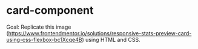 # card-component
Goal: Replicate this image (https://www.frontendmentor.io/solutions/responsive-stats-preview-card-using-css-flexbox-bc1Xcqe4B) using HTML and CSS.